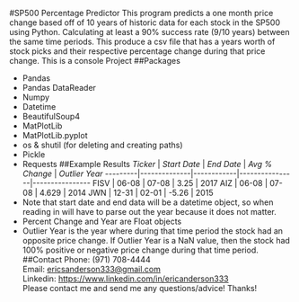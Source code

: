 #SP500 Percentage Predictor
This program predicts a one month price change based off of 10 years of historic data
for each stock in the SP500 using Python. Calculating at least a 90% success rate (9/10 years)
between the same time periods. This produce a csv file that has a years worth of 
stock picks and their respective percentage change during that price change. This is a console Project
##Packages
* Pandas
* Pandas DataReader
* Numpy
* Datetime
* BeautifulSoup4
* MatPlotLib
* MatPlotLib.pyplot
* os & shutil (for deleting and creating paths)
* Pickle
* Requests
##Example Results
 *Ticker* | *Start Date* | *End Date* | *Avg % Change* | *Outlier Year* 
 ---------|--------------|------------|----------------|----------------
 FISV | 06-08 | 07-08 | 3.25 | 2017
 AIZ | 06-08 | 07-08 | 4.629 | 2014
 JWN | 12-31 | 02-01 | -5.26 | 2015
 * Note that start date and end data will be a datetime object, so when reading
 in will have to parse out the year because it does not matter.
 * Percent Change and Year are Float objects
 * Outlier Year is the year where during that time period the stock had an opposite 
 price change. If Outlier Year is a NaN value, then the stock had 100% positive or negative price
 change during that time period.
##Contact
 Phone: (971) 708-4444<br />
 Email: ericsanderson333@gmail.com<br />
 Linkedin: https://www.linkedin.com/in/ericanderson333 <br />
 Please contact me and send me any questions/advice! Thanks!
 


 
 
 